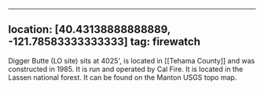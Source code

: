 
---
location: [40.43138888888889, -121.78583333333333]
tag: firewatch
---

Digger Butte (LO site) sits at 4025', is located in [[Tehama County]] and was constructed in 1985. It is run and operated by Cal Fire. It is located in the Lassen national forest. It can be found on the Manton USGS topo map.
